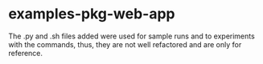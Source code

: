 # examples-pkg-web-app

The .py and .sh files added were used for sample runs and to experiments with the commands, thus, they are not well refactored and are only for reference.
